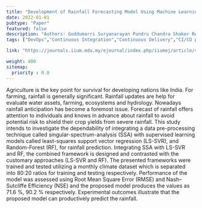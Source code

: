 ```yaml
---
title: "Development of Rainfall Forecasting Model Using Machine Learning with Singular Spectrum Analysis"
date: 2022-01-01
pubtype: "Paper"
featured: false
description: "Authors: Goddumarri Suryanarayan Pundru Chandra Shaker Reddy, Yadla Sucharitha"
tags: ["DevOps","Continuous Integration","Continuous Delivery","CI/CD pipelines","agile","Culture"]

link: "https://journals.iium.edu.my/ejournal/index.php/iiumej/article/view/1822"

weight: 400
sitemap:
  priority : 0.8
---
```

Agriculture is the key point for survival for developing nations like India. For farming, rainfall is generally significant. Rainfall updates are help for evaluate water assets, farming, ecosystems and hydrology. Nowadays rainfall anticipation has become a foremost issue. Forecast of rainfall offers attention to individuals and knows in advance about rainfall to avoid potential risk to shield their crop yields from severe rainfall. This study intends to investigate the dependability of integrating a data pre-processing technique called singular-spectrum-analysis (SSA) with supervised learning models called least-squares support vector regression (LS-SVR), and Random-Forest (RF), for rainfall prediction. Integrating SSA with LS-SVR and RF, the combined framework is designed and contrasted with the customary approaches (LS-SVR and RF). The presented frameworks were trained and tested utilizing a monthly climate dataset which is separated into 80:20 ratios for training and testing respectively. Performance of the model was assessed using Root Mean Square Error (RMSE) and Nash–Sutcliffe Efficiency (NSE) and the proposed model produces the values as 71.6 %, 90.2 % respectively. Experimental outcomes illustrate that the proposed model can productively predict the rainfall.

